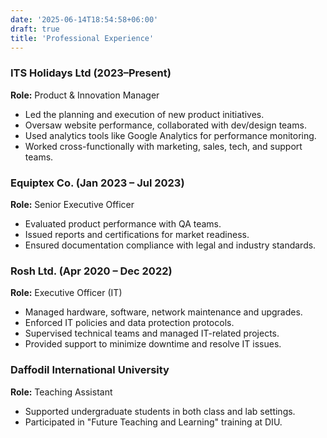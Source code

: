 ```yaml
---
date: '2025-06-14T18:54:58+06:00'
draft: true
title: 'Professional Experience'
---
```


### ITS Holidays Ltd (2023–Present)  
**Role:** Product & Innovation Manager  
- Led the planning and execution of new product initiatives.
- Oversaw website performance, collaborated with dev/design teams.
- Used analytics tools like Google Analytics for performance monitoring.
- Worked cross-functionally with marketing, sales, tech, and support teams.

### Equiptex Co. (Jan 2023 – Jul 2023)  
**Role:** Senior Executive Officer  
- Evaluated product performance with QA teams.
- Issued reports and certifications for market readiness.
- Ensured documentation compliance with legal and industry standards.

### Rosh Ltd. (Apr 2020 – Dec 2022)  
**Role:** Executive Officer (IT)  
- Managed hardware, software, network maintenance and upgrades.
- Enforced IT policies and data protection protocols.
- Supervised technical teams and managed IT-related projects.
- Provided support to minimize downtime and resolve IT issues.

### Daffodil International University  
**Role:** Teaching Assistant  
- Supported undergraduate students in both class and lab settings.
- Participated in "Future Teaching and Learning" training at DIU. 
